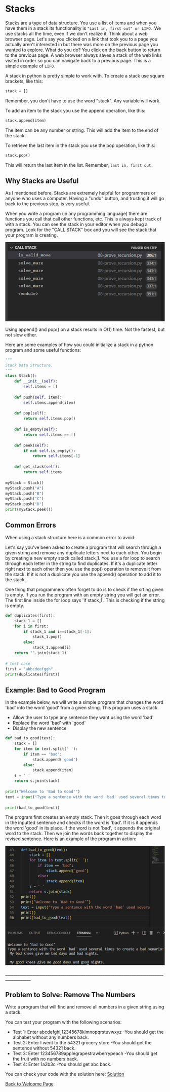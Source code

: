 # Stacks

Stacks are a type of data structure. You use a list of items and when you have them in a stack its functionality is `"Last in, first out" or LIFO.` We use stacks all the time, even if we don't realize it. Think about a web browser page. Let's say you clicked on a link that took you to a page you actually aren't interested in but there was more on the previous page you wanted to explore. What do you do? You click on the back button to return to the previous page. A web browser always saves a stack of the web links visited in order so you can navigate back to a previous page. This is a simple example of `LIFO.` 

A stack in python is pretty simple to work with. To create a stack use square brackets, like this:

```python
stack = []
```
Remember, you don't have to use the word "stack". Any variable will work.

To add an item to the stack you use the append operation, like this:

```python
stack.append(item)
```
The item can be any number or string. This will add the item to the end of the stack.

To retrieve the last item in the stack you use the pop operation, like this:

```python
stack.pop()
```
This will return the last item in the list. Remember, `last in, first out.`



## Why Stacks are Useful

As I mentioned before, Stacks are extremely helpful for programmers or anyone who uses a computer. Having a "undo" button, and trusting it will go back to the previous step, is very useful.

When you write a program (in any programming language) there are functions you call that call other functions, etc. This is always kept track of with a stack. You can see the stack in your editor when you debug a program. Look for the "CALL STACK" box and you will see the stack that your program is creating.

![Alternate Text to Display](images/call_stack.png)



Using append() and pop() on a stack results in O(1) time. Not the fastest, but not slow either.



Here are some examples of how you could initialize a stack in a python program and some useful functions:

```python
"""
Stack Data Structure.
"""
class Stack():
    def __init__(self):
        self.items = []

    def push(self, item):
        self.items.append(item)				

    def pop(self):
        return self.items.pop()
    
    def is_empty(self):
        return self.items == []
    
    def peek(self):
        if not self.is_empty():
            return self.items[-1]
        
    def get_stack(self):
        return self.items

myStack = Stack()
myStack.push("A")
myStack.push("B")
myStack.push("C")
myStack.push("D")
print(myStack.peek())
```




## Common Errors

When using a stack structure here is a common error to avoid:

Let's say you've been asked to create a program that will search through a given string and remove any duplicate letters next to each other. You begin by creating a new empty stack called stack_1. You use a for loop to search through each letter in the string to find duplicates. If it's a duplicate letter right next to each other then you use the pop() operation to remove it from the stack. If it is not a duplicate you use the append() operation to add it to the stack. 

One thing that programmers often forget to do is to check if the srting given is empty. If you run the program with an empty string you will get an error. The first line inside the for loop says 'if stack_1'. This is checking if the string is empty.

```Python
def duplicates(first):
    stack_1 = []
    for i in first:
        if stack_1 and i==stack_1[-1]:
            stack_1.pop()
        else:
            stack_1.append(i)
    return "".join(stack_1)

# test case 
first = "abbcdeefggh"
print(duplicates(first))
```


## Example: Bad to Good Program

In the example below, we will write a simple program that changes the word 'bad' into the word 'good' from a given string. This program uses a stack.

- Allow the user to type any sentence they want using the word 'bad'
- Replace the word 'bad' with 'good'
- Display the new sentence

```python
def bad_to_good(text):
    stack = []
    for item in text.split(' '):
        if item == 'bad':
            stack.append('good')
        else:
            stack.append(item)
    s = ' '
    return s.join(stack)

print("Welcome to 'Bad to Good'")
text = input("Type a sentence with the word 'bad' used several times to create a bad scenario:")

print(bad_to_good(text))
```

The program first creates an empty stack. Then it goes through each word in the inputted sentence and checks if the word is 'bad'. If it is it appends the word 'good' in its place. If the word is not 'bad', it appends the original word to the stack. Then we join the words back together to display the revised sentence. Here is an example of the program in action:

![Alternate Text to Display](images/example_program.png)



**_______________________________________________________________________________________**



## Problem to Solve: Remove The Numbers

Write a program that will find and remove all numbers in a given string using a stack.

You can test your program with the following scenarios:

- Test 1: Enter abcdefghij12345678klmnopqrstuvwxyz   -You should get the alphabet without any numbers back.
- Test 2: Enter I went to the 54321 grocery store    -You should get the sentence without 54321 back.
- Test 3: Enter 123456789applegrapestrawberrypeach   -You should get the fruit with no numbers back.
- Test 4: Enter 1a2b3c                               -You should get abc back.

You can check your code with the solution here: [Solution](remove_numbers.py)



[Back to Welcome Page](0-welcome.md)


